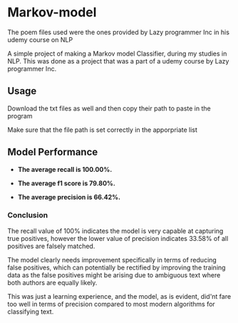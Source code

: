 # Markov-model

The poem files used were the ones provided by Lazy programmer Inc in his udemy course on NLP

A simple project of making a Markov model Classifier, during my studies in NLP. This was done as a project that was a part of a udemy course by Lazy programmer Inc.

## Usage

Download the txt files as well and then copy their path to paste in the program

Make sure that the file path is set correctly in the apporpriate list

## Model Performance


- **The average recall is 100.00%.**

- **The average f1 score is 79.80%.**

- **The average precision is 66.42%.**


### Conclusion

The recall value of 100% indicates the model is very capable at capturing true positives,
however the lower value of precision indicates 33.58% of all positives are falsely matched.

The model clearly needs improvement specifically in terms of reducing false positives, which can potentially be 
rectified by improving the training data as the false positives might be arising due to ambiguous text where both 
authors are equally likely.


This was just a learning experience, and the model, as is evident, did'nt fare too well in terms of precision compared to most modern algorithms for classifying text.
